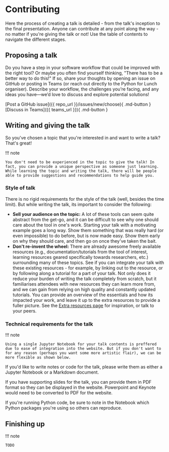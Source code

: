 # Contributing

Here the process of creating a talk is detailed - from the talk's inception to the final presentation. Anyone can contribute at any point along the way - no matter if you're giving the talk or not! Use the table of contents to navigate the different stages.

## Proposing a talk

Do you have a step in your software workflow that could be improved with the right tool? Or maybe you often find yourself thinking, "There has to be a better way to do this!" If so, share your thoughts by opening an issue on GitHub or posting in Teams (or reach out directly to the Python for Lunch organiser). Describe your workflow, the challenges you’re facing, and any ideas you have—we’d love to discuss and explore potential solutions!

[Post a GitHub issue]({{ repo_url }}/issues/new/choose){ .md-button }
[Discuss in Teams]({{ teams_url }}){ .md-button }

## Writing and giving the talk

So you've chosen a topic that you're interested in and want to write a talk? That's great!

!!! note

    You don't need to be experienced in the topic to give the talk! In fact, you can provide a unique perspective as someone just learning. While learning the topic and writing the talk, there will be people able to provide suggestions and recommendations to help guide you.

### Style of talk

There is no rigid requirements for the style of the talk (well, besides the time limit). But while writing the talk, its important to consider the following:

- **Sell your audience on the topic:** A lot of these tools can seem quite abstract from the get-go, and it can be difficult to see why one should care about the tool in one's work. Starting your talk with a motivating example goes a long way. Show them something that was really hard (or even impossible) to do before, but is now made easy. Show them early on why they should care, and then go on once they've taken the bait.
- **Don't re-invent the wheel:** There are already awesome freely available resources (e.g., documentation/tutorials from the tool of interest, learning resources geared specifically towards researchers, etc.) surrounding many of these topics. See if you can integrate your talk with these existing resources - for example, by linking out to the resource, or by following along a tutorial for a part of your talk. Not only does it reduce your burden of writing the talk completely from scratch, but it familiarises attendees with new resources they can learn more from, and we can gain from relying on high quality and constantly updated tutorials. You can provide an overview of the essentials and how its impacted your work, and leave it up to the extra resources to provide a fuller picture. See the [Extra resources page](./extra-resources.md) for inspiration, or talk to your peers.

### Technical requirements for the talk

!!! note

    Using a single Jupyter Notebook for your talk contents is preffered due to ease of integration into the website. But if you don't want to for any reason (perhaps you want some more artistic flair), we can be more flexible as shown below.

If you'd like to write notes or code for the talk, please write them as either a Jupyter Notebook or a Markdown document.

If you have supporting slides for the talk, you can provide them in PDF format so they can be displayed in the website. Powerpoint and Keynote would need to be converted to PDF for the website.

If you're running Python code, be sure to note in the Notebook which Python packages you're using so others can reproduce.

## Finishing up

!!! note

    TODO
